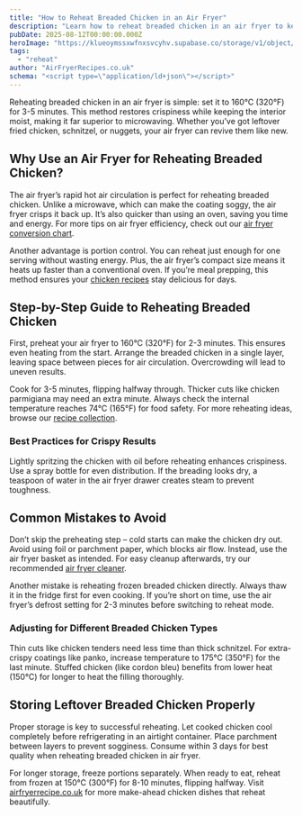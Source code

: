 ```yaml
---
title: "How to Reheat Breaded Chicken in an Air Fryer"
description: "Learn how to reheat breaded chicken in an air fryer to keep it crispy outside and juicy inside. Perfect timing, temperature, and tips for leftovers."
pubDate: 2025-08-12T00:00:00.000Z
heroImage: "https://klueoymssxwfnxsvcyhv.supabase.co/storage/v1/object/public/md/how-to-reheat-breaded-chicken-in-air-fryer-d368eef2.png"
tags:
  - "reheat"
author: "AirFryerRecipes.co.uk"
schema: "<script type=\"application/ld+json\"></script>"
---
```


<p>Reheating breaded chicken in an air fryer is simple: set it to 160°C (320°F) for 3-5 minutes. This method restores crispiness while keeping the interior moist, making it far superior to microwaving. Whether you’ve got leftover fried chicken, schnitzel, or nuggets, your air fryer can revive them like new.</p>

<h2>Why Use an Air Fryer for Reheating Breaded Chicken?</h2>
<p>The air fryer’s rapid hot air circulation is perfect for reheating breaded chicken. Unlike a microwave, which can make the coating soggy, the air fryer crisps it back up. It’s also quicker than using an oven, saving you time and energy. For more tips on air fryer efficiency, check out our <a href=https://www.airfryerrecipe.co.uk/air-fryer-conversion-chart>air fryer conversion chart</a>.</p>
<p>Another advantage is portion control. You can reheat just enough for one serving without wasting energy. Plus, the air fryer’s compact size means it heats up faster than a conventional oven. If you’re meal prepping, this method ensures your <a href=https://www.airfryerrecipe.co.uk/recipe-category/chicken>chicken recipes</a> stay delicious for days.</p>

<h2>Step-by-Step Guide to Reheating Breaded Chicken</h2>
<p>First, preheat your air fryer to 160°C (320°F) for 2-3 minutes. This ensures even heating from the start. Arrange the breaded chicken in a single layer, leaving space between pieces for air circulation. Overcrowding will lead to uneven results.</p>
<p>Cook for 3-5 minutes, flipping halfway through. Thicker cuts like chicken parmigiana may need an extra minute. Always check the internal temperature reaches 74°C (165°F) for food safety. For more reheating ideas, browse our <a href=https://www.airfryerrecipe.co.uk/recipes>recipe collection</a>.</p>

<h3>Best Practices for Crispy Results</h3>
<p>Lightly spritzing the chicken with oil before reheating enhances crispiness. Use a spray bottle for even distribution. If the breading looks dry, a teaspoon of water in the air fryer drawer creates steam to prevent toughness.</p>

<h2>Common Mistakes to Avoid</h2>
<p>Don’t skip the preheating step – cold starts can make the chicken dry out. Avoid using foil or parchment paper, which blocks air flow. Instead, use the air fryer basket as intended. For easy cleanup afterwards, try our recommended <a href=https://www.airfryerrecipe.co.uk/air-fryer-cleaner>air fryer cleaner</a>.</p>
<p>Another mistake is reheating frozen breaded chicken directly. Always thaw it in the fridge first for even cooking. If you’re short on time, use the air fryer’s defrost setting for 2-3 minutes before switching to reheat mode.</p>

<h3>Adjusting for Different Breaded Chicken Types</h3>
<p>Thin cuts like chicken tenders need less time than thick schnitzel. For extra-crispy coatings like panko, increase temperature to 175°C (350°F) for the last minute. Stuffed chicken (like cordon bleu) benefits from lower heat (150°C) for longer to heat the filling thoroughly.</p>

<h2>Storing Leftover Breaded Chicken Properly</h2>
<p>Proper storage is key to successful reheating. Let cooked chicken cool completely before refrigerating in an airtight container. Place parchment between layers to prevent sogginess. Consume within 3 days for best quality when reheating breaded chicken in air fryer.</p>
<p>For longer storage, freeze portions separately. When ready to eat, reheat from frozen at 150°C (300°F) for 8-10 minutes, flipping halfway. Visit <a href=https://www.airfryerrecipe.co.uk>airfryerrecipe.co.uk</a> for more make-ahead chicken dishes that reheat beautifully.</p>